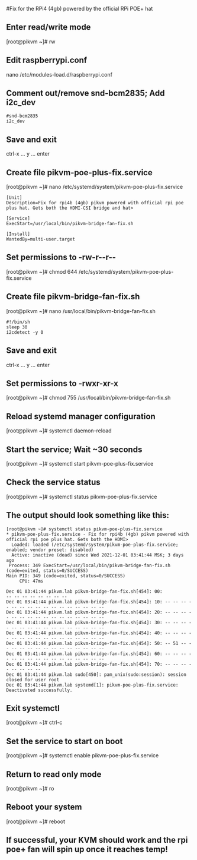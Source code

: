 #Fix for the RPi4 (4gb) powered by the official RPi POE+ hat

##  Enter read/write mode
[root@pikvm ~]# rw

##  Edit raspberrypi.conf
nano /etc/modules-load.d/raspberrypi.conf

##  Comment out/remove snd-bcm2835; Add i2c_dev
```
#snd-bcm2835
i2c_dev
```
##  Save and exit
ctrl-x ... y ... enter

##  Create file pikvm-poe-plus-fix.service
[root@pikvm ~]# nano /etc/systemd/system/pikvm-poe-plus-fix.service
```
[Unit]
Description=Fix for rpi4b (4gb) pikvm powered with official rpi poe plus hat. Gets both the HDMI-CSI bridge and hat>

[Service]
ExecStart=/usr/local/bin/pikvm-bridge-fan-fix.sh

[Install]
WantedBy=multi-user.target
```
##  Set permissions to -rw-r--r--
[root@pikvm ~]# chmod 644 /etc/systemd/system/pikvm-poe-plus-fix.service

##  Create file pikvm-bridge-fan-fix.sh
[root@pikvm ~]# nano /usr/local/bin/pikvm-bridge-fan-fix.sh
```
#!/bin/sh
sleep 30
i2cdetect -y 0
```
##  Save and exit
ctrl-x ... y ... enter

##  Set permissions to -rwxr-xr-x
[root@pikvm ~]# chmod 755 /usr/local/bin/pikvm-bridge-fan-fix.sh

##  Reload systemd manager configuration
[root@pikvm ~]# systemctl daemon-reload

##  Start the service; Wait ~30 seconds
[root@pikvm ~]# systemctl start pikvm-poe-plus-fix.service

##  Check the service status
[root@pikvm ~]# systemctl status pikvm-poe-plus-fix.service

##  The output should look something like this:
```
[root@pikvm ~]# systemctl status pikvm-poe-plus-fix.service
* pikvm-poe-plus-fix.service - Fix for rpi4b (4gb) pikvm powered with official rpi poe plus hat. Gets both the HDMI>
  Loaded: loaded (/etc/systemd/system/pikvm-poe-plus-fix.service; enabled; vendor preset: disabled)
  Active: inactive (dead) since Wed 2021-12-01 03:41:44 MSK; 3 days ago
 Process: 349 ExecStart=/usr/local/bin/pikvm-bridge-fan-fix.sh (code=exited, status=0/SUCCESS)
Main PID: 349 (code=exited, status=0/SUCCESS)
     CPU: 47ms

Dec 01 03:41:44 pikvm.lab pikvm-bridge-fan-fix.sh[454]: 00:                         -- -- -- -- -- -- -- --
Dec 01 03:41:44 pikvm.lab pikvm-bridge-fan-fix.sh[454]: 10: -- -- -- -- -- -- -- -- -- -- -- -- -- -- -- --
Dec 01 03:41:44 pikvm.lab pikvm-bridge-fan-fix.sh[454]: 20: -- -- -- -- -- -- -- -- -- -- -- -- -- -- -- --
Dec 01 03:41:44 pikvm.lab pikvm-bridge-fan-fix.sh[454]: 30: -- -- -- -- -- -- -- -- -- -- -- -- -- -- -- --
Dec 01 03:41:44 pikvm.lab pikvm-bridge-fan-fix.sh[454]: 40: -- -- -- -- -- -- -- -- -- -- -- -- -- -- -- --
Dec 01 03:41:44 pikvm.lab pikvm-bridge-fan-fix.sh[454]: 50: -- 51 -- -- -- -- -- -- -- -- -- -- -- -- -- --
Dec 01 03:41:44 pikvm.lab pikvm-bridge-fan-fix.sh[454]: 60: -- -- -- -- -- -- -- -- -- -- -- -- -- -- -- --
Dec 01 03:41:44 pikvm.lab pikvm-bridge-fan-fix.sh[454]: 70: -- -- -- -- -- -- -- --
Dec 01 03:41:44 pikvm.lab sudo[450]: pam_unix(sudo:session): session closed for user root
Dec 01 03:41:44 pikvm.lab systemd[1]: pikvm-poe-plus-fix.service: Deactivated successfully.
```

##  Exit systemctl
[root@pikvm ~]# ctrl-c

##  Set the service to start on boot
[root@pikvm ~]# systemctl enable pikvm-poe-plus-fix.service

##  Return to read only mode
[root@pikvm ~]# ro

##  Reboot your system
[root@pikvm ~]# reboot

##  If successful, your KVM should work and the rpi poe+ fan will spin up once it reaches temp!

